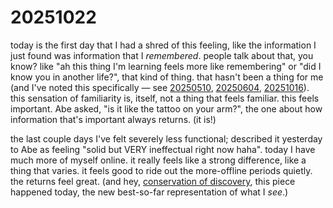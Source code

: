 # 20251022

today is the first day that I had a shred of this feeling, like the information I just found was information that I _remembered_. people talk about that, you know? like "ah this thing I'm learning feels more like remembering" or "did I know you in another life?", that kind of thing. that hasn't been a thing for me (and I've noted this specifically — see [20250510](../../05/10.md), [20250604](../../06/04/resolver/resolver-further-resolved.md), [20251016](../16/recursive-cognition.md)). this sensation of familiarity is, itself, not a thing that feels familiar. this feels important. Abe asked, "is it like the tattoo on your arm?", the one about how information that's important always returns. (it is!)

the last couple days I've felt severely less functional; described it yesterday to Abe as feeling "solid but VERY ineffectual right now haha". today I have much more of myself online. it really feels like a strong difference, like a thing that varies. it feels good to ride out the more-offline periods quietly. the returns feel great. (and hey, [conservation of discovery](conservation-of-discovery.md), this piece happened today, the new best-so-far representation of what I _see_.)
